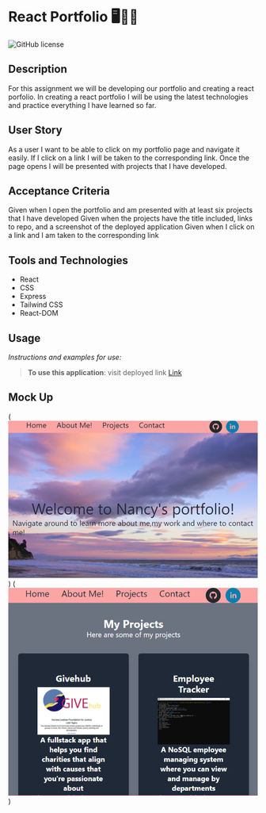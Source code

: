 # React Portfolio 🖥️👩‍💻
![GitHub license](https://img.shields.io/badge/license-MIT-pink.svg) 

## Description
For this assignment we will be developing our portfolio and creating a react porfolio. In creating a react portfolio I will be using the latest technologies and practice everything I have learned so far.

## User Story
As a user I want to be able to click on my portfolio page and navigate it easily. If I click on a link I will be taken to the corresponding link. Once the page opens I will be presented with projects that I have developed.

## Acceptance Criteria
Given when I open the portfolio and am presented with at least six projects that I have developed
Given when the projects have the title included, links to repo, and a screenshot of the deployed application
Given when I click on a link and I am taken to the corresponding link

## Tools and Technologies
- React
- CSS
- Express
- Tailwind CSS
- React-DOM

## Usage 
*Instructions and examples for use:* 
> **To use this application**: visit deployed link [Link](https://marissanancy.github.io/my-portfolio/)

## Mock Up
(![This is what my page looks like ](./src/Assets/homePg.png))
(![This is what my project page looks like ](./src/Assets/projects.png))
